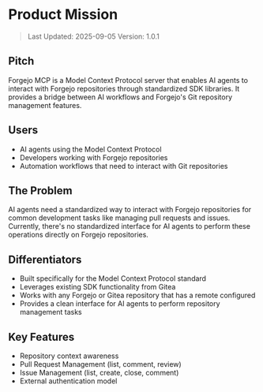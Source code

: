 # Product Mission

> Last Updated: 2025-09-05
> Version: 1.0.1

## Pitch

Forgejo MCP is a Model Context Protocol server that enables AI agents to interact with Forgejo repositories through standardized SDK libraries. It provides a bridge between AI workflows and Forgejo's Git repository management features.

## Users

- AI agents using the Model Context Protocol
- Developers working with Forgejo repositories
- Automation workflows that need to interact with Git repositories

## The Problem

AI agents need a standardized way to interact with Forgejo repositories for common development tasks like managing pull requests and issues. Currently, there's no standardized interface for AI agents to perform these operations directly on Forgejo repositories.

## Differentiators

- Built specifically for the Model Context Protocol standard
- Leverages existing SDK functionality from Gitea
- Works with any Forgejo or Gitea repository that has a remote configured
- Provides a clean interface for AI agents to perform repository management tasks

## Key Features

- Repository context awareness
- Pull Request Management (list, comment, review)
- Issue Management (list, create, close, comment)
- External authentication model
